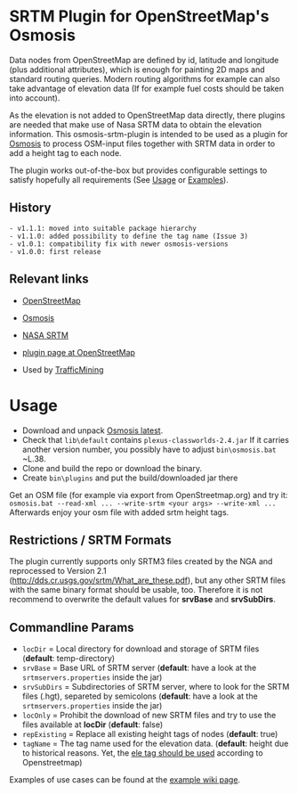 # SRTM Plugin for OpenStreetMap's Osmosis 
Data nodes from OpenStreetMap are defined by id, latitude and longitude (plus additional attributes), which is 
enough for painting 2D maps and standard routing queries. Modern routing algorithms for example can also take 
advantage of elevation data (If for example fuel costs should be taken into account).

As the elevation is not added to OpenStreetMap data directly, there plugins are needed that make use of Nasa 
SRTM data to obtain the elevation information. This osmosis-srtm-plugin is intended to be used as a plugin for 
[Osmosis](http://wiki.openstreetmap.org/wiki/Osmosis) to process OSM-input files together with SRTM data in 
order to add a height tag to each node.

The plugin works out-of-the-box but provides configurable settings to satisfy hopefully all requirements 
(See [Usage](wiki/Usage) or [Examples](wiki/Examples)).

## History
    - v1.1.1: moved into suitable package hierarchy
    - v1.1.0: added possibility to define the tag name (Issue 3)
    - v1.0.1: compatibility fix with newer osmosis-versions
    - v1.0.0: first release

## Relevant links 
* [OpenStreetMap](http://www.openstreetmap.org/)
* [Osmosis](http://wiki.openstreetmap.org/wiki/Osmosis)
* [NASA SRTM](http://www2.jpl.nasa.gov/srtm/)
* [plugin page at OpenStreetMap](http://wiki.openstreetmap.org/wiki/Srtm_to_Nodes)

* Used by [TrafficMining](https://github.com/locked-fg/trafficmining)

# Usage
- Download and unpack [Osmosis latest](http://wiki.openstreetmap.org/wiki/Osmosis#Latest_stable_version).
- Check that `lib\default` contains `plexus-classworlds-2.4.jar` If it carries another version number, you possibly have to adjust `bin\osmosis.bat` ~L.38.
- Clone and build the repo or download the binary.
- Create `bin\plugins` and put the build/downloaded jar there

Get an OSM file (for example via export from OpenStreetmap.org) and try it: 
`osmosis.bat --read-xml ... --write-srtm <your args> --write-xml ...`
Afterwards enjoy your osm file with added srtm height tags.

## Restrictions / SRTM Formats
The plugin currently supports only SRTM3 files created by the NGA and reprocessed to Version 2.1 
(http://dds.cr.usgs.gov/srtm/What_are_these.pdf), but any other SRTM files with the same binary format should 
be usable, too. Therefore it is not recommend to overwrite the default values for **srvBase** and **srvSubDirs**.

## Commandline Params
  * `locDir` = Local directory for download and storage of SRTM files (**default**: temp-directory)
  * `srvBase` = Base URL of SRTM server (**default**: have a look at the `srtmservers.properties` inside the jar)
  * `srvSubDirs` = Subdirectories of SRTM server, where to look for the SRTM files (.hgt), separeted by semicolons (**default**: have a look at the `srtmservers.properties` inside the jar)
  * `locOnly` = Prohibit the download of new SRTM files and try to use the files available at **locDir** (**default**: false)
  * `repExisting` = Replace all existing height tags of nodes (**default**: true)
  * `tagName` = The tag name used for the elevation data. (**default**: height due to historical reasons. Yet, the [ele tag should be used](http://wiki.openstreetmap.org/wiki/Key:ele) according to Openstreetmap)

Examples of use cases can be found at the [example wiki page](Examples).